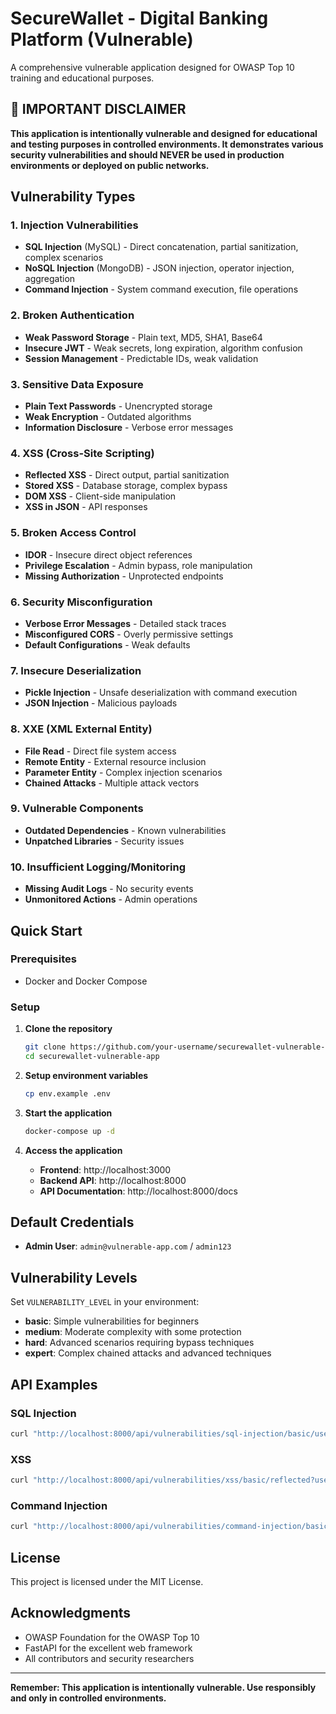 # SecureWallet - Digital Banking Platform (Vulnerable)

A comprehensive vulnerable application designed for OWASP Top 10 training and educational purposes.

## 🚨 **IMPORTANT DISCLAIMER**

**This application is intentionally vulnerable and designed for educational and testing purposes in controlled environments. It demonstrates various security vulnerabilities and should NEVER be used in production environments or deployed on public networks.**

## Vulnerability Types

### 1. Injection Vulnerabilities
- **SQL Injection** (MySQL) - Direct concatenation, partial sanitization, complex scenarios
- **NoSQL Injection** (MongoDB) - JSON injection, operator injection, aggregation
- **Command Injection** - System command execution, file operations

### 2. Broken Authentication
- **Weak Password Storage** - Plain text, MD5, SHA1, Base64
- **Insecure JWT** - Weak secrets, long expiration, algorithm confusion
- **Session Management** - Predictable IDs, weak validation

### 3. Sensitive Data Exposure
- **Plain Text Passwords** - Unencrypted storage
- **Weak Encryption** - Outdated algorithms
- **Information Disclosure** - Verbose error messages

### 4. XSS (Cross-Site Scripting)
- **Reflected XSS** - Direct output, partial sanitization
- **Stored XSS** - Database storage, complex bypass
- **DOM XSS** - Client-side manipulation
- **XSS in JSON** - API responses

### 5. Broken Access Control
- **IDOR** - Insecure direct object references
- **Privilege Escalation** - Admin bypass, role manipulation
- **Missing Authorization** - Unprotected endpoints

### 6. Security Misconfiguration
- **Verbose Error Messages** - Detailed stack traces
- **Misconfigured CORS** - Overly permissive settings
- **Default Configurations** - Weak defaults

### 7. Insecure Deserialization
- **Pickle Injection** - Unsafe deserialization with command execution
- **JSON Injection** - Malicious payloads

### 8. XXE (XML External Entity)
- **File Read** - Direct file system access
- **Remote Entity** - External resource inclusion
- **Parameter Entity** - Complex injection scenarios
- **Chained Attacks** - Multiple attack vectors

### 9. Vulnerable Components
- **Outdated Dependencies** - Known vulnerabilities
- **Unpatched Libraries** - Security issues

### 10. Insufficient Logging/Monitoring
- **Missing Audit Logs** - No security events
- **Unmonitored Actions** - Admin operations

## Quick Start

### Prerequisites
- Docker and Docker Compose

### Setup
1. **Clone the repository**
   ```bash
   git clone https://github.com/your-username/securewallet-vulnerable-app.git
   cd securewallet-vulnerable-app
   ```

2. **Setup environment variables**
   ```bash
   cp env.example .env
   ```

3. **Start the application**
   ```bash
   docker-compose up -d
   ```

4. **Access the application**
   - **Frontend**: http://localhost:3000
   - **Backend API**: http://localhost:8000
   - **API Documentation**: http://localhost:8000/docs

## Default Credentials

- **Admin User**: `admin@vulnerable-app.com` / `admin123`

## Vulnerability Levels

Set `VULNERABILITY_LEVEL` in your environment:

- **basic**: Simple vulnerabilities for beginners
- **medium**: Moderate complexity with some protection
- **hard**: Advanced scenarios requiring bypass techniques
- **expert**: Complex chained attacks and advanced techniques

## API Examples

### SQL Injection
```bash
curl "http://localhost:8000/api/vulnerabilities/sql-injection/basic/user-search?username=admin' OR '1'='1"
```

### XSS
```bash
curl "http://localhost:8000/api/vulnerabilities/xss/basic/reflected?user_input=<script>alert('XSS')</script>"
```

### Command Injection
```bash
curl "http://localhost:8000/api/vulnerabilities/command-injection/basic/ping?host=127.0.0.1; ls -la"
```

## License

This project is licensed under the MIT License.

## Acknowledgments

- OWASP Foundation for the OWASP Top 10
- FastAPI for the excellent web framework
- All contributors and security researchers

---

**Remember: This application is intentionally vulnerable. Use responsibly and only in controlled environments.**
